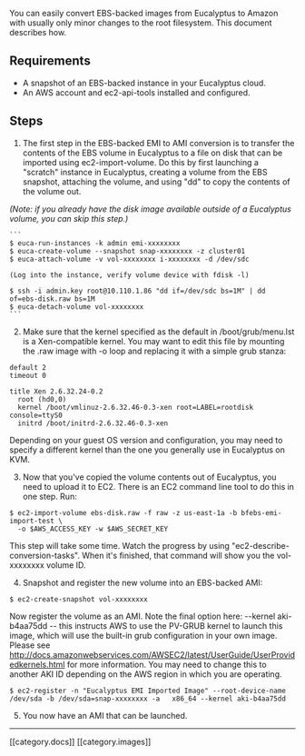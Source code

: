 You can easily convert EBS-backed images from Eucalyptus to Amazon with usually only minor changes to the root filesystem. This document describes how.

## Requirements

* A snapshot of an EBS-backed instance in your Eucalyptus cloud.
* An AWS account and ec2-api-tools installed and configured.

## Steps

1. The first step in the EBS-backed EMI to AMI conversion is to transfer the contents of the EBS volume in Eucalyptus to a file on disk that can be imported using ec2-import-volume. Do this by first launching a "scratch" instance in Eucalyptus, creating a volume from the EBS snapshot, attaching the volume, and using "dd" to copy the contents of the volume out.

 _(Note: if you already have the disk image available outside of a Eucalyptus volume, you can skip this step.)_

    ```
    $ euca-run-instances -k admin emi-xxxxxxxx
    $ euca-create-volume --snapshot snap-xxxxxxxx -z cluster01
    $ euca-attach-volume -v vol-xxxxxxxx i-xxxxxxxx -d /dev/sdc

    (Log into the instance, verify volume device with fdisk -l)

    $ ssh -i admin.key root@10.110.1.86 "dd if=/dev/sdc bs=1M" | dd of=ebs-disk.raw bs=1M
    $ euca-detach-volume vol-xxxxxxxx
    ```

2. Make sure that the kernel specified as the default in /boot/grub/menu.lst is a Xen-compatible kernel. You may want to edit this file by mounting the .raw image with -o loop and replacing it with a simple grub stanza:

 ```
 default 2
 timeout 0
 
 title Xen 2.6.32.24-0.2
   root (hd0,0)
   kernel /boot/vmlinuz-2.6.32.46-0.3-xen root=LABEL=rootdisk console=ttyS0
   initrd /boot/initrd-2.6.32.46-0.3-xen
 ```
 
 Depending on your guest OS version and configuration, you may need to specify a different kernel than the one you generally use in Eucalyptus on KVM.

3. Now that you've copied the volume contents out of Eucalyptus, you need to upload it to EC2. There is an EC2 command line tool to do this in one step. Run: 

 ```
 $ ec2-import-volume ebs-disk.raw -f raw -z us-east-1a -b bfebs-emi-import-test \
   -o $AWS_ACCESS_KEY -w $AWS_SECRET_KEY
 ```

 This step will take some time. Watch the progress by using "ec2-describe-conversion-tasks". When it's  finished, that command will show you the vol-xxxxxxxx volume ID.

4. Snapshot and register the new volume into an EBS-backed AMI:

 ```
 $ ec2-create-snapshot vol-xxxxxxxx
 ```

 Now register the volume as an AMI. Note the final option here: --kernel aki-b4aa75dd -- this instructs AWS to     use the PV-GRUB kernel to launch this image, which will use the built-in grub configuration in your own image.   Please see http://docs.amazonwebservices.com/AWSEC2/latest/UserGuide/UserProvidedkernels.html for more information. You may need to change this to another AKI ID depending on the AWS region in which you are operating.

 ```
 $ ec2-register -n "Eucalyptus EMI Imported Image" --root-device-name /dev/sda -b /dev/sda=snap-xxxxxxxx -a   x86_64 --kernel aki-b4aa75dd  
 ```

5. You now have an AMI that can be launched.

*****

[[category.docs]]
[[category.images]]